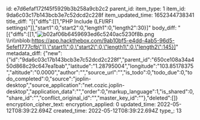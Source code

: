 id: e7d6efaf172f45f5929b3b258a9cb2c2
parent_id: 
item_type: 1
item_id: 9da6c03c17b143bcb3e7c52dcd2c228f
item_updated_time: 1652344738341
title_diff: "[{\"diffs\":[[1,\"PHP Include (LFI/RFI settings)\"]],\"start1\":0,\"start2\":0,\"length1\":0,\"length2\":30}]"
body_diff: "[{\"diffs\":[[1,\"![b02af06b6459693ed6c5240ac5230f8b.png](:/79b2ca77ad4948139e5b7996328414fc)\\\n\\\nblob:https://app.hackthebox.com/9ab10bf5-e4dd-4ab5-96d5-5efef1777cfb\"]],\"start1\":0,\"start2\":0,\"length1\":0,\"length2\":145}]"
metadata_diff: {"new":{"id":"9da6c03c17b143bcb3e7c52dcd2c228f","parent_id":"650ce108a34a450d868c29c647ea1bab","latitude":"1.28795004","longitude":"103.85178375","altitude":"0.0000","author":"","source_url":"","is_todo":0,"todo_due":0,"todo_completed":0,"source":"joplin-desktop","source_application":"net.cozic.joplin-desktop","application_data":"","order":0,"markup_language":1,"is_shared":0,"share_id":"","conflict_original_id":"","master_key_id":""},"deleted":[]}
encryption_cipher_text: 
encryption_applied: 0
updated_time: 2022-05-12T08:39:22.694Z
created_time: 2022-05-12T08:39:22.694Z
type_: 13
